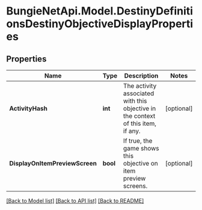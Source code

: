 # BungieNetApi.Model.DestinyDefinitionsDestinyObjectiveDisplayProperties
## Properties

Name | Type | Description | Notes
------------ | ------------- | ------------- | -------------
**ActivityHash** | **int** | The activity associated with this objective in the context of this item, if any. | [optional] 
**DisplayOnItemPreviewScreen** | **bool** | If true, the game shows this objective on item preview screens. | [optional] 

[[Back to Model list]](../README.md#documentation-for-models) [[Back to API list]](../README.md#documentation-for-api-endpoints) [[Back to README]](../README.md)

